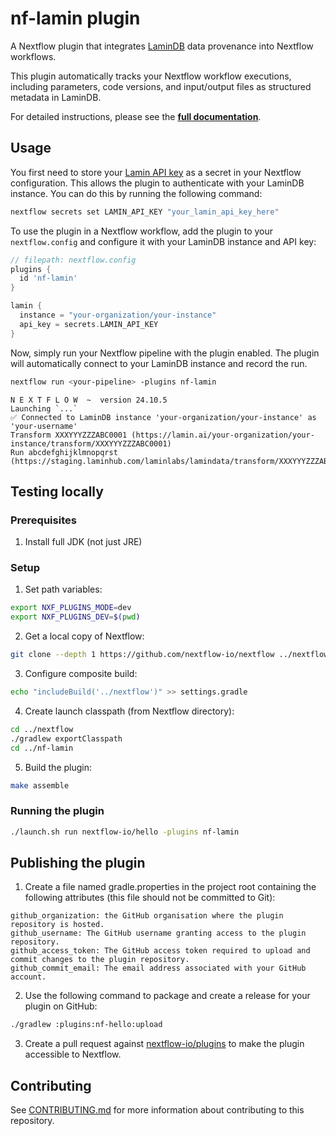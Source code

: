 # nf-lamin plugin

A Nextflow plugin that integrates [LaminDB](https://github.com/laminlabs/lamindb) data provenance into Nextflow workflows.

This plugin automatically tracks your Nextflow workflow executions, including parameters, code versions, and input/output files as structured metadata in LaminDB.

For detailed instructions, please see the [**full documentation**](https://docs.lamin.ai/nextflow).

## Usage

You first need to store your [Lamin API key](https://lamin.ai/settings) as a secret in your Nextflow configuration.
This allows the plugin to authenticate with your LaminDB instance.
You can do this by running the following command:

```bash
nextflow secrets set LAMIN_API_KEY "your_lamin_api_key_here"
```

To use the plugin in a Nextflow workflow, add the plugin to your `nextflow.config` and configure it with your LaminDB instance and API key:

```groovy
// filepath: nextflow.config
plugins {
  id 'nf-lamin'
}

lamin {
  instance = "your-organization/your-instance"
  api_key = secrets.LAMIN_API_KEY
}
```

Now, simply run your Nextflow pipeline with the plugin enabled.
The plugin will automatically connect to your LaminDB instance and record the run.

```bash
nextflow run <your-pipeline> -plugins nf-lamin
```

    N E X T F L O W  ~  version 24.10.5
    Launching `...`
    ✅ Connected to LaminDB instance 'your-organization/your-instance' as 'your-username'
    Transform XXXYYYZZZABC0001 (https://lamin.ai/your-organization/your-instance/transform/XXXYYYZZZABC0001)
    Run abcdefghijklmnopqrst (https://staging.laminhub.com/laminlabs/lamindata/transform/XXXYYYZZZABC0001/abcdefghijklmnopqrst)

## Testing locally

### Prerequisites

1. Install full JDK (not just JRE)

### Setup

1. Set path variables:

```bash
export NXF_PLUGINS_MODE=dev
export NXF_PLUGINS_DEV=$(pwd)
```

2. Get a local copy of Nextflow:

```bash
git clone --depth 1 https://github.com/nextflow-io/nextflow ../nextflow
```

3. Configure composite build:

```bash
echo "includeBuild('../nextflow')" >> settings.gradle
```

4. Create launch classpath (from Nextflow directory):

```bash
cd ../nextflow
./gradlew exportClasspath
cd ../nf-lamin
```

5. Build the plugin:

```bash
make assemble
```

### Running the plugin

```bash
./launch.sh run nextflow-io/hello -plugins nf-lamin
```

## Publishing the plugin

1. Create a file named gradle.properties in the project root containing the following attributes (this file should not be committed to Git):

```
github_organization: the GitHub organisation where the plugin repository is hosted.
github_username: The GitHub username granting access to the plugin repository.
github_access_token: The GitHub access token required to upload and commit changes to the plugin repository.
github_commit_email: The email address associated with your GitHub account.
```

2. Use the following command to package and create a release for your plugin on GitHub:

```bash
./gradlew :plugins:nf-hello:upload
```

3. Create a pull request against [nextflow-io/plugins](https://github.com/nextflow-io/plugins/blob/main/plugins.json) to make the plugin accessible to Nextflow.

## Contributing

See [CONTRIBUTING.md](CONTRIBUTING.md) for more information about contributing to this repository.
